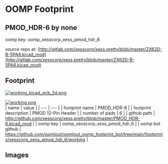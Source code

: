 # OOMP Footprint  
## PMOD_HDR-6  by none  
  
oomp key: oomp_xesscorp_xess_pmod_hdr_6  
  
source repo at: [http://gitlab.com/xesscorp/xess.pretty/blob/master/ZX62D-B-5PA8.kicad_mod](http://gitlab.com/xesscorp/xess.pretty/blob/master/ZX62D-B-5PA8.kicad_mod)  
## Footprint  
  
[![working_kicad_pcb_3d.png](working_kicad_pcb_3d_600.png)](working_kicad_pcb_3d.png)  
  
[![working.png](working_600.png)](working.png)  
| name | value | 
| --- | --- | 
| footprint name | PMOD_HDR-6 | 
| footprint description | PMOD 12-Pin Header | 
| number of pads | 6 | 
| github path | http://github.com/xesscorp/xess.pretty/blob/master/PMOD_HDR-6.kicad_mod | 
| oomp key | oomp_xesscorp_xess_pmod_hdr_6 | 
| oomp bot github | https://github.com/oomlout/oomlout_oomp_footprint_bot/tree/main/footprints/xesscorp_xess_pmod_hdr_6/working | 
## Images  

